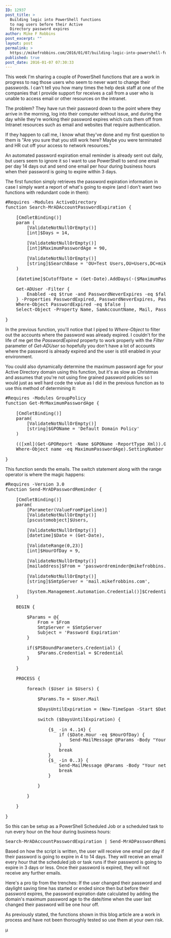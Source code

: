 ```yaml
---
ID: 12937
post_title: >
  Building logic into PowerShell functions
  to nag users before their Active
  Directory password expires
author: Mike F Robbins
post_excerpt: ""
layout: post
permalink: >
  https://mikefrobbins.com/2016/01/07/building-logic-into-powershell-functions-to-nag-users-before-their-active-directory-password-expires/
published: true
post_date: 2016-01-07 07:30:33
---
```

This week I'm sharing a couple of PowerShell functions that are a work in progress to nag those users who seem to never want to change their passwords. I can't tell you how many times the help desk staff at one of the companies that I provide support for receives a call from a user who is unable to access email or other resources on the intranet.

The problem? They have run their password down to the point where they arrive in the morning, log into their computer without issue, and during the day while they're working their password expires which cuts them off from Intranet resources such as email and websites that require authentication.

If they happen to call me, I know what they've done and my first question to them is "Are you sure that you still work here? Maybe you were terminated and HR cut off your access to network resources."

An automated password expiration email reminder is already sent out daily, but users seem to ignore it so I want to use PowerShell to send one email per day 14 days out and send one email per hour during business hours when their password is going to expire within 3 days.

The first function simply retrieves the password expiration information in case I simply want a report of what's going to expire (and I don't want two functions with redundant code in them):
<pre class="lang:ps decode:true">#Requires -Modules ActiveDirectory
function Search-MrADAccountPasswordExpiration {

    [CmdletBinding()]
    param (
        [ValidateNotNullOrEmpty()]
        [int]$Days = 14,

        [ValidateNotNullOrEmpty()]
        [int]$MaximumPasswordAge = 90,

        [ValidateNotNullOrEmpty()]
        [string]$SearchBase = 'OU=Test Users,OU=Users,DC=mikefrobbins,DC=com'
    )

    [datetime]$CutoffDate = (Get-Date).AddDays(-($MaximumPasswordAge - $Days))

    Get-ADUser -Filter {
        Enabled -eq $true -and PasswordNeverExpires -eq $false -and PasswordLastSet -lt $CutoffDate
    } -Properties PasswordExpired, PasswordNeverExpires, PasswordLastSet, Mail -SearchBase $SearchBase |
    Where-Object PasswordExpired -eq $false |
    Select-Object -Property Name, SamAccountName, Mail, PasswordLastSet, @{label='PasswordExpiresOn';expression={$($_.PasswordLastSet).AddDays($MaximumPasswordAge)}}

}</pre>
In the previous function, you'll notice that I piped to <em>Where-Object</em> to filter out the accounts where the password was already expired. I couldn't for the life of me get the <em>PasswordExpired</em> property to work properly with the <em>Filter</em> parameter of <em>Get-ADUser</em> so hopefully you don't have a lot of accounts where the password is already expired and the user is still enabled in your environment.

You could also dynamically determine the maximum password age for your Active Directory domain using this function, but it's as slow as Christmas and assumes that you're not using fine grained password policies so I would just as well hard code the value as I did in the previous function as to use this method of determining it:
<pre class="lang:ps decode:true ">#Requires -Modules GroupPolicy
function Get-MrMaximumPasswordAge {

    [CmdletBinding()]
    param(
        [ValidateNotNullOrEmpty()]
        [string]$GPOName = 'Default Domain Policy'
    )

    (([xml](Get-GPOReport -Name $GPOName -ReportType Xml)).GPO.Computer.ExtensionData.Extension.Account |
    Where-Object name -eq MaximumPasswordAge).SettingNumber

}</pre>
This function sends the emails. The switch statement along with the range operator is where the magic happens:
<pre class="lang:ps decode:true ">#Requires -Version 3.0
function Send-MrADPasswordReminder {

    [CmdletBinding()]
    param(
        [Parameter(ValueFromPipeline)]
        [ValidateNotNullOrEmpty()]
        [pscustomobject]$Users,

        [ValidateNotNullOrEmpty()]
        [datetime]$Date = (Get-Date),

        [ValidateRange(0,23)]
        [int]$HourOfDay = 9,

        [ValidateNotNullOrEmpty()]
        [mailaddress]$From = 'passwordreminder@mikefrobbins.com',

        [ValidateNotNullOrEmpty()]
        [string]$SmtpServer = 'mail.mikefrobbins.com',

        [System.Management.Automation.Credential()]$Credential = [System.Management.Automation.PSCredential]::Empty
    )

    BEGIN {

        $Params = @{
            From = $From
            SmtpServer = $SmtpServer
            Subject = 'Password Expiration'
        }

        if($PSBoundParameters.Credential) {
            $Params.Credential = $Credential
        }

    }

    PROCESS {

        foreach ($User in $Users) {

            $Params.To = $User.Mail

            $DaysUntilExpiration = (New-TimeSpan -Start $Date -End $($User.PasswordExpiresOn)).Days

            switch ($DaysUntilExpiration) {

                {$_ -in 4..14} {
                    if ($Date.Hour -eq $HourOfDay) {
                        Send-MailMessage @Params -Body "Your network password expires in $DaysUntilExpiration days. Please change your network password at your earliest possible convenience."
                    }
                    break
                }
                {$_ -in 0..3} {
                    Send-MailMessage @Params -Body "Your network password expires in $DaysUntilExpiration days. Please change your network password immediately."
                    break
                }

            }

        }

    }

}</pre>
So this can be setup as a PowerShell Scheduled Job or a scheduled task to run every hour on the hour during business hours:
<pre class="lang:ps decode:true ">Search-MrADAccountPasswordExpiration | Send-MrADPasswordReminder</pre>
Based on how the script is written, the user will receive one email per day if their password is going to expire in 4 to 14 days. They will receive an email every hour that the scheduled job or task runs if their password is going to expire in 3 days or less. Once their password is expired, they will not receive any further emails.

Here's a pro tip from the trenches: If the user changed their password and daylight saving time has started or ended since then but before their password expires, the password expiration date calculated by adding the domain's maximum password age to the date/time when the user last changed their password will be one hour off.

As previously stated, the functions shown in this blog article are a work in process and have not been thoroughly tested so use them at your own risk.

µ
